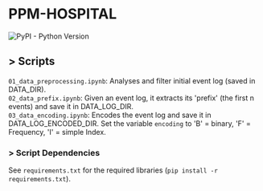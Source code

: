# PPM-HOSPITAL  

![PyPI - Python Version](https://img.shields.io/badge/python-3.12-3776AB?logo=python)

## > Scripts
```01_data_preprocessing.ipynb```: Analyses and filter initial event log (saved in DATA_DIR).  
```02_data_prefix.ipynb```: Given an event log, it extracts its 'prefix' (the first n events) and save it in DATA_LOG_DIR.  
```03_data_encoding.ipynb```: Encodes the event log and save it in DATA_LOG_ENCODED_DIR. Set the variable ```encoding``` to 'B' = binary, 'F' = Frequency, 'I' = simple Index.   

### > Script Dependencies
See ```requirements.txt``` for the required libraries (```pip install -r requirements.txt```).  
